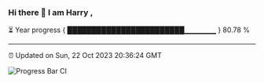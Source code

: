 ### Hi there 👋 I am Harry , 

⏳ Year progress { ████████████████████████▁▁▁▁▁▁ } 80.78 %

---

⏰ Updated on Sun, 22 Oct 2023 20:36:24 GMT

![Progress Bar CI](https://github.com/duykhang68/duykhang68/workflows/Progress%20Bar%20CI/badge.svg)
